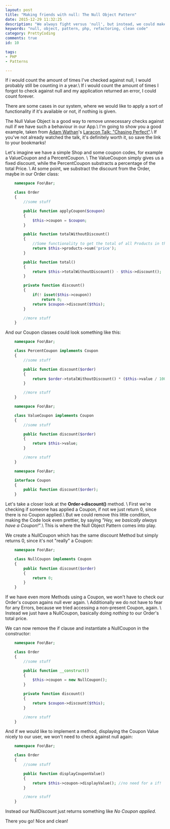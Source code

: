 ```yaml
---
layout: post
title: "Making friends with null: The Null Object Pattern"
date: 2015-12-29 11:32:25
description: "We always fight versus 'null', but instead, we could make it our friend with the Null Object Pattern."
keywords: "null, object, pattern, php, refactoring, clean code"
category: PrettyCoding
comments: true
id: 10

tags:
- PHP
- Patterns

---
```


If i would count the amount of times I've checked against null, I would probably still be counting in a year.\\
If i would count the amount of times I forgot to check against null and my application returned an error, I could count forever.

There are some cases in our system, where we would like to apply a sort of functionality if it's available or not, if nothing is given.

The Null Value Object is a good way to remove unnecessary checks against null if we have such a behaviour in our App.\\
I'm going to show you a good example, taken from [Adam Wathan](http://twitter.com/adamwathan)'s [Laracon Talk: "Chasing Perfect"](https://www.youtube.com/watch?v=5DVDewOReoY).\\
If you've not already watched the talk, it's definitely worth it, so save the link to your bookmarks!

Let's imagine we have a simple Shop and some coupon codes, for example a ValueCoupon and a PercentCoupon. \\
The ValueCoupon simply gives us a fixed discount, while the PercentCoupon substracts a percentage of the total Price. \\
At some point, we substract the discount from the Order, maybe in our Order class:

~~~php
    namespace Foo\Bar;

    class Order 
    {
        //some stuff

        public function applyCoupon($coupon)
        {
            $this->coupon = $coupon;
        }

        public function totalWithoutDiscount()
        {
            //Some functionality to get the total of all Products in this Order
            return $this->products->sum('price');
        }

        public function total()
        {
            return $this->totalWithoutDiscount() - $this->discount();
        }

        private function discount()
        {
            if(! isset($this->coupon))
                return 0;
            return $coupon->discount($this);
        }

        //more stuff
    }
~~~

And our Coupon classes could look something like this:

~~~php
    namespace Foo\Bar;

    class PercentCoupon implements Coupon
    {
        //some stuff

        public function discount($order)
        {
            return $order->totalWithoutDiscount() * ($this->value / 100)
        }

        //more stuff
    }
~~~

~~~php
    namespace Foo\Bar;

    class ValueCoupon implements Coupon
    {
        //some stuff

        public function discount($order)
        {
            return $this->value;
        }

        //more stuff
    }
~~~

~~~php
    namespace Foo\Bar;

    interface Coupon
    {
        public function discount($order);
    }
~~~

Let's take a closer look at the **Order->discount()** method. \\
First we're checking if someone has applied a Coupon, if not we just return 0, since there is no Coupon applied.\\
But we could remove this little condition, making the Code look even prettier, by saying *"Hey, we basically always have a Coupon!"*.\\
This is where the Null Object Pattern comes into play.

We create a NullCoupon which has the same discount Method but simply returns 0, since it's not "really" a Coupon:

~~~php
    namespace Foo\Bar;

    class NullCoupon implements Coupon
    {
        public function discount($order)
        {
            return 0;
        }
    }
~~~

If we have even more Methods using a Coupon, we won't have to check our Order's coupon agains null ever again. \\
Additionally we do not have to fear for any Errors, because we tried accessing a non-present Coupon, again. \\
Instead we just have a NullCoupon, basically doing *nothing* to our Order's total price.

We can now remove the if clause and instantiate a NullCoupon in the constructor:

~~~php
    namespace Foo\Bar;

    class Order 
    {
        //some stuff

        public function __construct()
        {
            $this->coupon = new NullCoupon();
        }

        private function discount()
        {
            return $coupon->discount($this);
        }

        //more stuff
    }
~~~

And if we would like to implement a method, displaying the Coupon Value nicely to our user, we won't need to check against null again:

~~~php
    namespace Foo\Bar;

    class Order 
    {
        //some stuff

        public function displayCouponValue()
        {
            return $this->coupon->displayValue(); //no need for a if!
        }

        //more stuff
    }
~~~

Instead our NullDiscount just returns something like *No Coupon applied*.

There you go! Nice and clean!